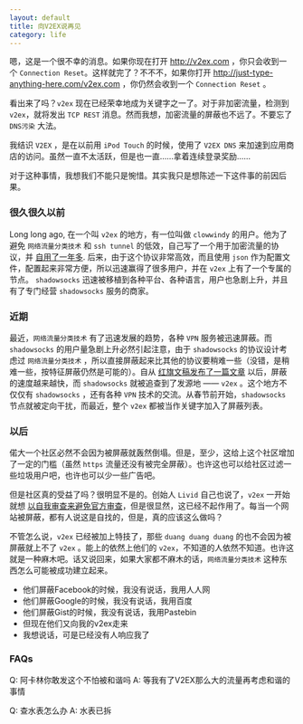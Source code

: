 ```yaml
---
layout: default
title: 向V2EX说再见
category: life
---
```

嗯，这是一个很不幸的消息。如果你现在打开 <http://v2ex.com> ，你只会收到一个 `Connection Reset`。这样就完了？不不不，如果你打开 <http://just-type-anything-here.com/v2ex.com> ，你仍然会收到一个 `Connection Reset` 。

看出来了吗？`v2ex` 现在已经荣幸地成为关键字之一了。对于非加密流量，检测到 `v2ex`，就将发出 `TCP REST` 消息。然而我想，加密流量的屏蔽也不远了。不要忘了 `DNS污染` 大法。

我结识 `V2EX` ，是在以前用 `iPod Touch` 的时候，使用了 `V2EX DNS` 来加速到应用商店的访问。虽然一直不太活跃，但是也一直……拿着连续登录奖励……

对于这种事情，我想我们不能只是惋惜。其实我只是想陈述一下这件事的前因后果。

<!--more-->

### 很久很久以前

Long long ago, 在一个叫 `v2ex` 的地方，有一位叫做 `clowwindy` 的用户。他为了避免 `网络流量分类技术`  和 `ssh tunnel` 的低效，自己写了一个用于加密流量的协议，并 [自用了一年多](http://www.v2ex.com/t/32777). 后来，由于这个协议非常高效，而且使用 `json` 作为配置文件，配置起来非常方便，所以迅速赢得了很多用户，并在 `v2ex` 上有了一个专属的节点。 `shadowsocks` 迅速被移植到各种平台、各种语言，用户也急剧上升，并且有了专门经营 `shadowsocks` 服务的商家。

### 近期

最近，`网络流量分类技术` 有了迅速发展的趋势，各种 `VPN` 服务被迅速屏蔽。而 `shadowsocks` 的用户量急剧上升必然引起注意，由于 `shadowsocks` 的协议设计考虑过 `网络流量分类技术` ，所以直接屏蔽起来比其他的协议要稍难一些（没错，是稍难一些，按特征屏蔽仍然是可能的）。自从 [红旗文稿发布了一篇文章](http://news.sina.com.cn/c/2014-12-26/090931330208.shtml) 以后，屏蔽的速度越来越快，而 `shadowsocks` 就被追查到了发源地 —— `v2ex` 。这个地方不仅仅有 `shadowsocks` ，还有各种 `VPN` 技术的交流。从春节前开始，`shadowsocks` 节点就被定向干扰，而最近，整个 `v2ex` 都被当作关键字加入了屏蔽列表。

### 以后

偌大一个社区必然不会因为被屏蔽就轰然倒塌。但是，至少，这给上这个社区增加了一定的门槛（虽然 `https` 流量还没有被完全屏蔽）。也许这也可以给社区过滤一些垃圾用户吧，也许也可以少一些广告吧。

但是社区真的受益了吗？很明显不是的。创始人 `Livid` 自己也说了，`v2ex` 一开始就想 [以自我审查来避免官方审查](https://www.v2ex.com/t/173280)，但是很显然，这已经不起作用了。每当一个网站被屏蔽，都有人说这是自找的，但是，真的应该这么做吗？

不管怎么说，`v2ex` 已经被加上特技了，那些 `duang duang duang` 的也不会因为被屏蔽就上不了 `v2ex` 。能上的依然上他们的 `v2ex`，不知道的人依然不知道。也许这就是一种麻木吧。话又说回来，如果大家都不麻木的话，`网络流量分类技术` 这种东西怎么可能被成功建立起来。

* 他们屏蔽Facebook的时候，我没有说话，我用人人网
* 他们屏蔽Google的时候，我没有说话，我用百度
* 他们屏蔽Gist的时候，我没有说话，我用Pastebin
* 但现在他们又向我的v2ex走来
* 我想说话，可是已经没有人响应我了

### FAQs

Q: 阿卡林你敢发这个不怕被和谐吗
A: 等我有了V2EX那么大的流量再考虑和谐的事情

Q: 查水表怎么办
A: 水表已拆
